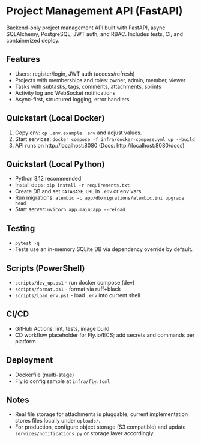 # Project Management API (FastAPI)

Backend-only project management API built with FastAPI, async SQLAlchemy, PostgreSQL, JWT auth, and RBAC. Includes tests, CI, and containerized deploy.

## Features
- Users: register/login, JWT auth (access/refresh)
- Projects with memberships and roles: owner, admin, member, viewer
- Tasks with subtasks, tags, comments, attachments, sprints
- Activity log and WebSocket notifications
- Async-first, structured logging, error handlers

## Quickstart (Local Docker)
1. Copy env: `cp .env.example .env` and adjust values.
2. Start services: `docker compose -f infra/docker-compose.yml up --build`
3. API runs on http://localhost:8080 (Docs: http://localhost:8080/docs)

## Quickstart (Local Python)
- Python 3.12 recommended
- Install deps: `pip install -r requirements.txt`
- Create DB and set `DATABASE_URL` in `.env` or env vars
- Run migrations: `alembic -c app/db/migrations/alembic.ini upgrade head`
- Start server: `uvicorn app.main:app --reload`

## Testing
- `pytest -q`
- Tests use an in-memory SQLite DB via dependency override by default.

## Scripts (PowerShell)
- `scripts/dev_up.ps1` - run docker compose (dev)
- `scripts/format.ps1` - format via ruff+black
- `scripts/load_env.ps1` - load `.env` into current shell

## CI/CD
- GitHub Actions: lint, tests, image build
- CD workflow placeholder for Fly.io/ECS; add secrets and commands per platform

## Deployment
- Dockerfile (multi-stage)
- Fly.io config sample at `infra/fly.toml`

## Notes
- Real file storage for attachments is pluggable; current implementation stores files locally under `uploads/`.
- For production, configure object storage (S3 compatible) and update `services/notifications.py` or storage layer accordingly.
